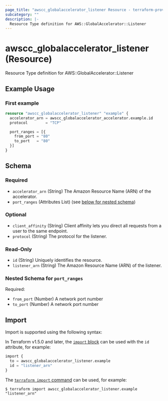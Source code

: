 ```yaml
---
page_title: "awscc_globalaccelerator_listener Resource - terraform-provider-awscc"
subcategory: ""
description: |-
  Resource Type definition for AWS::GlobalAccelerator::Listener
---
```


# awscc_globalaccelerator_listener (Resource)

Resource Type definition for AWS::GlobalAccelerator::Listener

## Example Usage

### First example
```terraform
resource "awscc_globalaccelerator_listener" "example" {
  accelerator_arn = awscc_globalaccelerator_accelerator.example.id
  protocol        = "TCP"

  port_ranges = [{
    from_port = "80"
    to_port   = "80"
  }]
}
```


<!-- schema generated by tfplugindocs -->
## Schema

### Required

- `accelerator_arn` (String) The Amazon Resource Name (ARN) of the accelerator.
- `port_ranges` (Attributes List) (see [below for nested schema](#nestedatt--port_ranges))

### Optional

- `client_affinity` (String) Client affinity lets you direct all requests from a user to the same endpoint.
- `protocol` (String) The protocol for the listener.

### Read-Only

- `id` (String) Uniquely identifies the resource.
- `listener_arn` (String) The Amazon Resource Name (ARN) of the listener.

<a id="nestedatt--port_ranges"></a>
### Nested Schema for `port_ranges`

Required:

- `from_port` (Number) A network port number
- `to_port` (Number) A network port number

## Import

Import is supported using the following syntax:

In Terraform v1.5.0 and later, the [`import` block](https://developer.hashicorp.com/terraform/language/import) can be used with the `id` attribute, for example:

```terraform
import {
  to = awscc_globalaccelerator_listener.example
  id = "listener_arn"
}
```

The [`terraform import` command](https://developer.hashicorp.com/terraform/cli/commands/import) can be used, for example:

```shell
$ terraform import awscc_globalaccelerator_listener.example "listener_arn"
```
